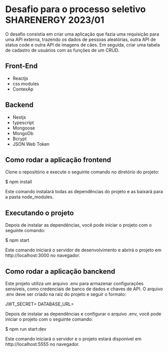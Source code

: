# Desafio para o processo seletivo SHARENERGY 2023/01
O desafio consistia em criar uma aplicação que fazia uma requisição para uma API externa, trazendo os dados de pessoas aleatórias, outra API de status code e outra API de imagens de cães. Em seguida, criar uma tabela de cadastro de usuários com as funções de um CRUD.

## Front-End
 - Reactjs
 - css modules
 - ContexAp

## Backend
 - Nestjs
 - typescript
 - Mongoose
 - MongoDb
 - Bcrypt
 - JSON Web Token


## Como rodar a aplicação frontend
Clone o repositório e execute o seguinte comando no diretório do projeto:

$ npm install

Este comando instalará todas as dependências do projeto e as baixará para a pasta node_modules.

## Executando o projeto
Depois de instalar as dependências, você pode iniciar o projeto com o seguinte comando:

$ npm start

Este comando iniciará o servidor de desenvolvimento e abrirá o projeto em http://localhost:3000 no navegador.

## Como rodar a aplicação banckend
Este projeto utiliza um arquivo .env para armazenar configurações sensíveis, como credenciais de banco de dados e chaves de API. O arquivo .env deve ser criado na raiz do projeto e seguir o formato:

JWT_SECRET= DATABASE_URL=

Depois de instalar as dependências e configurar o arquivo .env, você pode iniciar o projeto com o seguinte comando:

$ npm run start:dev

Este comando iniciará o servidor e o projeto estará disponível em http://localhost:5555 no navegador.

